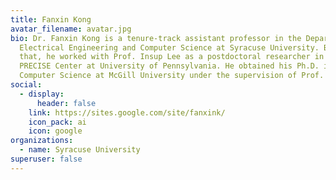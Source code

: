 ```yaml
---
title: Fanxin Kong
avatar_filename: avatar.jpg
bio: Dr. Fanxin Kong is a tenure-track assistant professor in the Department of
  Electrical Engineering and Computer Science at Syracuse University. Before
  that, he worked with Prof. Insup Lee as a postdoctoral researcher in the
  PRECISE Center at University of Pennsylvania. He obtained his Ph.D. in
  Computer Science at McGill University under the supervision of Prof. Xue Liu.
social:
  - display:
      header: false
    link: https://sites.google.com/site/fanxink/
    icon_pack: ai
    icon: google
organizations:
  - name: Syracuse University
superuser: false
---
```

